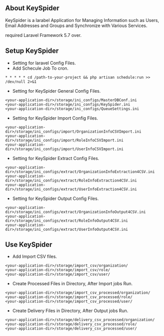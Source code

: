 ## About KeySpider
KeySpider is a larabel Application for Managing Information such as Users, Email Addresses and Groups and Synchronize with Various Services.

required Laravel Framework 5.7 over.

## Setup KeySpider
* Setting for laravel Config Files.
* Add Schecule Job To cron.  
```
* * * * * cd /path-to-your-project && php artisan schedule:run >> /dev/null 2>&1
```  
* Setting for KeySpider General Config Files.
```
<your-application-dir>/storage/ini_configs/MasterDBConf.ini
<your-application-dir>/storage/ini_configs/KeySpider.ini
<your-application-dir>/storage/ini_configs/QueueSettings.ini
```  
* Setting for KeySpider Import Config Files.
```
<your-application-dir>/storage/ini_configs/import/OrganizationInfoCSVImport.ini
<your-application-dir>/storage/ini_configs/import/RoleInfoCSVImport.ini
<your-application-dir>/storage/ini_configs/import/UserInfoCSVImport.ini
```  
* Setting for KeySpider Extract Config Files.
```
<your-application-dir>/storage/ini_configs/extract/OrganizationInfoExtraction4CSV.ini
<your-application-dir>/storage/ini_configs/extract/RoleInfoExtraction4CSV.ini
<your-application-dir>/storage/ini_configs/extract/UserInfoExtraction4CSV.ini
```  
* Setting for KeySpider Output Config Files.
```
<your-application-dir>/storage/ini_configs/extract/OrganizationInfoOutput4CSV.ini
<your-application-dir>/storage/ini_configs/extract/RoleInfoOutput4CSV.ini
<your-application-dir>/storage/ini_configs/extract/UserInfoOutput4CSV.ini
```  

## Use KeySpider
* Add Import CSV files.
```
<your-application-dir>/storage/import_csv/organization/
<your-application-dir>/storage/import_csv/role/
<your-application-dir>/storage/import_csv/user/
```  
* Create Processed Files in Directory, After Import jobs Run.
```
<your-application-dir>/storage/import_csv_processed/organization/
<your-application-dir>/storage/import_csv_processed/role/
<your-application-dir>/storage/import_csv_processed/user/
```
* Create Delivery Files in Directory, After Output jobs Run.
```
<your-application-dir>/storage/delivery_csv_processed/organization/
<your-application-dir>/storage/delivery_csv_processed/role/
<your-application-dir>/storage/delivery_csv_processed/user/
```

